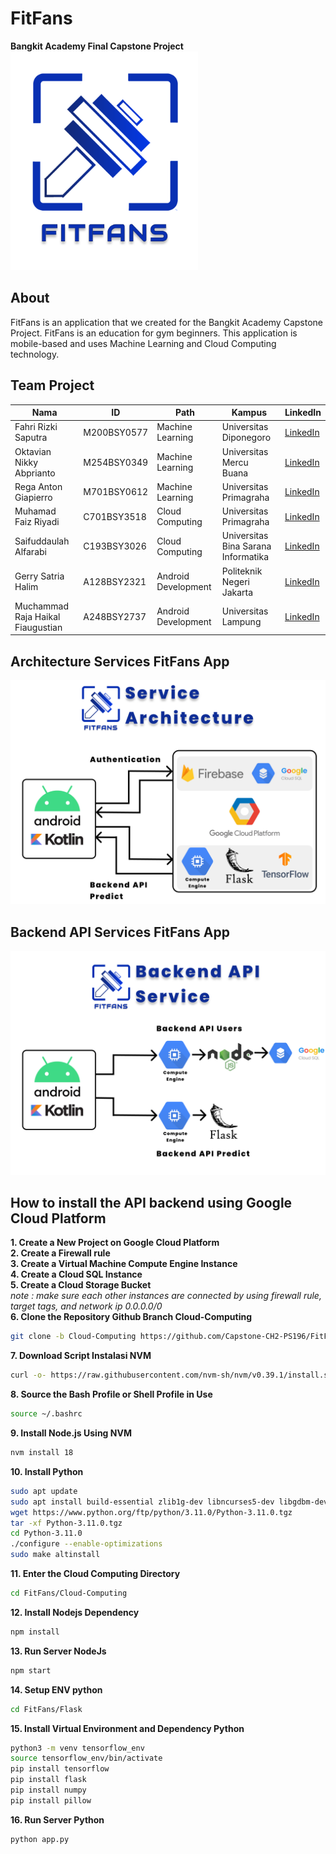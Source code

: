 # FitFans
<b>Bangkit Academy Final Capstone Project</b>
<img src="https://github.com/Capstone-CH2-PS196/FitFans/blob/main/Assets/Logo.png" width="300" height="350">

## About
FitFans is an application that we created for the Bangkit Academy Capstone Project. FitFans is an education for gym beginners. This application is mobile-based and uses Machine Learning and Cloud Computing technology.

## Team Project
| Nama                                  | ID           | Path                 | Kampus                               | LinkedIn                             |
|---------------------------------------|--------------|----------------------|--------------------------------------|--------------------------------------|
| Fahri Rizki Saputra                   | M200BSY0577  | Machine Learning     | Universitas Diponegoro               | [LinkedIn](https://www.linkedin.com/in/fahri-rizki-saputra-417b86212/)                        |
| Oktavian Nikky Abprianto              | M254BSY0349  | Machine Learning     | Universitas Mercu Buana               | [LinkedIn](https://www.linkedin.com/in/oktavian-nikky-abprianto/)                        |
| Rega Anton Giapierro                   | M701BSY0612  | Machine Learning     | Universitas Primagraha                | [LinkedIn](https://www.linkedin.com/in/rega-anton-giapierro-297029226/)                        |
| Muhamad Faiz Riyadi                    | C701BSY3518  | Cloud Computing      | Universitas Primagraha                | [LinkedIn](https://www.linkedin.com/in/muhamad-faiz-riyadi-9aa111225/)                        |
| Saifuddaulah Alfarabi                  | C193BSY3026  | Cloud Computing      | Universitas Bina Sarana Informatika   | [LinkedIn](https://www.linkedin.com/in/saifuddaulah-alfarabi/)                        |
| Gerry Satria Halim                     | A128BSY2321  | Android Development  | Politeknik Negeri Jakarta             | [LinkedIn](https://www.linkedin.com/in/gerry-satria-halim-34722a142/)                        |
| Muchammad Raja Haikal Fiaugustian      | A248BSY2737  | Android Development  | Universitas Lampung                   | [LinkedIn](https://www.linkedin.com/in/muchammad-raja-haikal-f-0799a7280/)                        |

## Architecture Services FitFans App
<img src="https://github.com/Capstone-CH2-PS196/FitFans/blob/main/Assets/architecture%20Service.png">

## Backend API Services FitFans App
<img src="https://github.com/Capstone-CH2-PS196/FitFans/blob/main/Assets/Backend%20API.png">

## How to install the API backend using Google Cloud Platform
<b> 1. Create a New Project on Google Cloud Platform</b><br>
<b>2. Create a Firewall rule </b><br>
<b>3. Create a Virtual Machine Compute Engine Instance</b><br>
<b>4. Create a Cloud SQL Instance</b><br>
<b>5. Create a Cloud Storage Bucket</b><br>
<i>note : make sure each other instances are connected by using firewall rule, target tags, and network ip 0.0.0.0/0 </i><br>
<b>6. Clone the Repository Github Branch Cloud-Computing</b><br>
```bash
git clone -b Cloud-Computing https://github.com/Capstone-CH2-PS196/FitFans.git
```
<b>7. Download Script Instalasi NVM</b><br>
```bash
curl -o- https://raw.githubusercontent.com/nvm-sh/nvm/v0.39.1/install.sh | bash
```
<b>8. Source the Bash Profile or Shell Profile in Use</b><br>
```bash
source ~/.bashrc
```
<b>9. Install Node.js Using NVM</b><br>
```bash
nvm install 18
```
<b>10. Install Python</b><br>
```bash
sudo apt update
sudo apt install build-essential zlib1g-dev libncurses5-dev libgdbm-dev libnss3-dev libssl-dev libreadline-dev libffi-dev libsqlite3-dev wget libbz2-dev
wget https://www.python.org/ftp/python/3.11.0/Python-3.11.0.tgz
tar -xf Python-3.11.0.tgz
cd Python-3.11.0
./configure --enable-optimizations
sudo make altinstall
```
<b>11. Enter the Cloud Computing Directory</b><br>
```bash
cd FitFans/Cloud-Computing
```
<b>12. Install Nodejs Dependency </b><br>
```bash
npm install
```
<b>13. Run Server NodeJs </b><br>
```bash
npm start
```
<b>14. Setup ENV python</b><br>
```bash
cd FitFans/Flask
```
<b>15. Install Virtual Environment and Dependency Python</b>
```bash
python3 -m venv tensorflow_env
source tensorflow_env/bin/activate
pip install tensorflow
pip install flask
pip install numpy
pip install pillow
```
<b>16. Run Server Python</b><br>
```bash
python app.py
```
